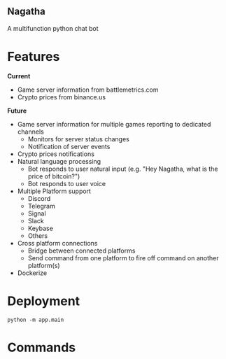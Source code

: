 ## Nagatha
A multifunction python chat bot

# Features
**Current**
- Game server information from battlemetrics.com
- Crypto prices from binance.us

**Future**
- Game server information for multiple games reporting to dedicated channels
  - Monitors for server status changes
  - Notification of server events
- Crypto prices notifications
- Natural language processing
  - Bot responds to user natural input (e.g. "Hey Nagatha, what is the price of bitcoin?")
  - Bot responds to user voice
- Multiple Platform support
  - Discord
  - Telegram
  - Signal
  - Slack
  - Keybase
  - Others
- Cross platform connections
  - Bridge between connected platforms
  - Send command from one platform to fire off command on another platform(s)
- Dockerize

# Deployment

```python -m app.main```

# Commands
